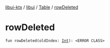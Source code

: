 [libui-ktx](../../index.md) / [libui](../index.md) / [Table](index.md) / [rowDeleted](./row-deleted.md)

# rowDeleted

`fun rowDeleted(oldIndex: `[`Int`](https://kotlinlang.org/api/latest/jvm/stdlib/kotlin/-int/index.html)`): <ERROR CLASS>`